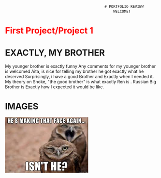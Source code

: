                                                   # PORTFOLIO REVIEW
                                                      WELCOME! 


<h1 style="color:red;">First Project/Project 1</h1>

# EXACTLY, MY BROTHER
My younger brother is exactly funny Any comments for my younger brother is welcomed Aita, is nice for telling my brother he got exactly what he deserved Surprisingly, i have a good Brother and Exactly when I needed it. My theory on Snoke, "the good brother" is what exactly Ren is . Russian Big Brother is Exactly how I expected it would be like.
# IMAGES
<img src="https://github.com/Bill490/Exactly-My-Brother/blob/main/B1.jpg?raw=true"> 
